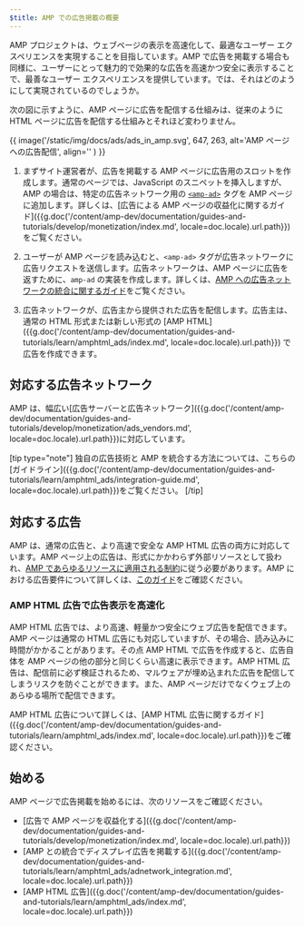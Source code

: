```yaml
---
$title: AMP での広告掲載の概要
---
```


AMP プロジェクトは、ウェブページの表示を高速化して、最適なユーザー エクスペリエンスを実現することを目指しています。AMP で広告を掲載する場合も同様に、ユーザーにとって魅力的で効果的な広告を高速かつ安全に表示することで、最善なユーザー エクスペリエンスを提供しています。では、それはどのようにして実現されているのでしょうか。

次の図に示すように、AMP ページに広告を配信する仕組みは、従来のように HTML ページに広告を配信する仕組みとそれほど変わりません。

{{ image('/static/img/docs/ads/ads_in_amp.svg', 647, 263, alt='AMP ページへの広告配信', align='' ) }}

1. まずサイト運営者が、広告を掲載する AMP ページに広告用のスロットを作成します。通常のページでは、JavaScript のスニペットを挿入しますが、AMP の場合は、特定の広告ネットワーク用の [`<amp-ad>`](/ja/docs/reference/components/amp-ad.html) タグを AMP ページに追加します。詳しくは、[広告による AMP ページの収益化に関するガイド]({{g.doc('/content/amp-dev/documentation/guides-and-tutorials/develop/monetization/index.md', locale=doc.locale).url.path}})をご覧ください。

2. ユーザーが AMP ページを読み込むと、`<amp-ad>` タグが広告ネットワークに広告リクエストを送信します。広告ネットワークは、AMP ページに広告を返すために、`amp-ad` の実装を作成します。詳しくは、[AMP への広告ネットワークの統合に関するガイド](https://github.com/ampproject/amphtml/blob/master/ads/README.md)をご覧ください。

3.  広告ネットワークが、広告主から提供された広告を配信します。広告主は、通常の HTML 形式または新しい形式の [AMP HTML]({{g.doc('/content/amp-dev/documentation/guides-and-tutorials/learn/amphtml_ads/index.md', locale=doc.locale).url.path}}) で広告を作成できます。

## 対応する広告ネットワーク

AMP は、幅広い[広告サーバーと広告ネットワーク]({{g.doc('/content/amp-dev/documentation/guides-and-tutorials/develop/monetization/ads_vendors.md', locale=doc.locale).url.path}})に対応しています。

[tip type="note"]
独自の広告技術と AMP を統合する方法については、こちらの[ガイドライン]({{g.doc('/content/amp-dev/documentation/guides-and-tutorials/learn/amphtml_ads/integration-guide.md', locale=doc.locale).url.path}})をご覧ください。
[/tip]

## 対応する広告

AMP は、通常の広告と、より高速で安全な AMP HTML 広告の両方に対応しています。AMP ページ上の広告は、形式にかかわらず外部リソースとして扱われ、[AMP であらゆるリソースに適用される制約](/learn/about-how/)に従う必要があります。AMP における広告要件について詳しくは、[このガイド](https://github.com/ampproject/amphtml/blob/master/ads/README.md#constraints)をご確認ください。

### AMP HTML 広告で広告表示を高速化

AMP HTML 広告では、より高速、軽量かつ安全にウェブ広告を配信できます。AMP ページは通常の HTML 広告にも対応していますが、その場合、読み込みに時間がかかることがあります。その点 AMP HTML で広告を作成すると、広告自体を AMP ページの他の部分と同じくらい高速に表示できます。AMP HTML 広告は、配信前に必ず検証されるため、マルウェアが埋め込まれた広告を配信してしまうリスクを防ぐことができます。また、AMP ページだけでなくウェブ上のあらゆる場所で配信できます。

AMP HTML 広告について詳しくは、[AMP HTML 広告に関するガイド]({{g.doc('/content/amp-dev/documentation/guides-and-tutorials/learn/amphtml_ads/index.md', locale=doc.locale).url.path}})をご確認ください。


## 始める

AMP ページで広告掲載を始めるには、次のリソースをご確認ください。

* [広告で AMP ページを収益化する]({{g.doc('/content/amp-dev/documentation/guides-and-tutorials/develop/monetization/index.md', locale=doc.locale).url.path}})
* [AMP との統合でディスプレイ広告を掲載する]({{g.doc('/content/amp-dev/documentation/guides-and-tutorials/learn/amphtml_ads/adnetwork_integration.md', locale=doc.locale).url.path}})
* [AMP HTML 広告]({{g.doc('/content/amp-dev/documentation/guides-and-tutorials/learn/amphtml_ads/index.md', locale=doc.locale).url.path}})
 
